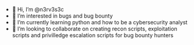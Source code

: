 - 👋 Hi, I’m @n3rv3s3c
- 👀 I’m interested in bugs and bug bounty
- 🌱 I’m currently learning python and how to be a cybersecurity analyst
- 💞️ I’m looking to collaborate on creating recon scripts, exploitation scripts and privilledge escalation scripts for bug bounty hunters


<!---
n3rv3s3c/n3rv3s3c is a ✨ special ✨ repository because its `README.md` (this file) appears on your GitHub profile.
You can click the Preview link to take a look at your changes.
--->
